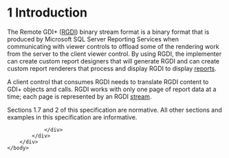 <html dir="LTR" xmlns:mshelp="http://msdn.microsoft.com/mshelp" xmlns:ddue="http://ddue.schemas.microsoft.com/authoring/2003/5" xmlns:xlink="http://www.w3.org/1999/xlink" xmlns:tool="http://www.microsoft.com/tooltip">
    <head>
        <meta http-equiv="Content-Type" content="text/html; CHARSET=utf-8"></meta>
        <meta name="save" content="history"></meta>
        <title>1 Introduction</title>
        <xml>
            <mshelp:toctitle title="1 Introduction"></mshelp:toctitle>
            <mshelp:rltitle title="[MS-RGDI]: Introduction"></mshelp:rltitle>
            <mshelp:keyword index="A" term="ffb9aacd-fd2d-440f-894f-71a9109b5e02"></mshelp:keyword>
            <mshelp:attr name="DCSext.ContentType" value="open specification"></mshelp:attr>
            <mshelp:attr name="AssetID" value="ffb9aacd-fd2d-440f-894f-71a9109b5e02"></mshelp:attr>
            <mshelp:attr name="TopicType" value="kbRef"></mshelp:attr>
            <mshelp:attr name="DCSext.Title" value="[MS-RGDI]: Introduction" />
        </xml>
    </head>
    <body>
        <div id="header">
            <h1 class="heading">1 Introduction</h1>
        </div>
        <div id="mainSection">
            <div id="mainBody">
                <div id="allHistory" class="saveHistory"></div>
                <div id="sectionSection0" class="section" name="collapseableSection">
                    

<p>The Remote GDI+ (<a href="557e6223-9107-4be3-9f7c-b83beb5d16fc.md#gt_3b4b2dcd-d68b-47da-9487-52e52fc60057">RGDI</a>) binary stream format
is a binary format that is produced by Microsoft SQL Server Reporting Services
when communicating with viewer controls to offload some of the rendering work
from the server to the client viewer control. By using RGDI, the implementer
can create custom report designers that will generate RGDI and can create
custom report renderers that process and display RGDI to display <a href="557e6223-9107-4be3-9f7c-b83beb5d16fc.md#gt_556439b8-0249-44d1-894c-6c7dbd8f0a00">reports</a>.</p>

<p>A client control that consumes RGDI needs to translate RGDI
content to GDI+ objects and calls. RGDI works with only one page of report data
at a time; each page is represented by an RGDI <a href="557e6223-9107-4be3-9f7c-b83beb5d16fc.md#gt_f3529cd8-50da-4f36-aa0b-66af455edbb6">stream</a>.</p>

<p>Sections 1.7 and 2 of this specification are normative. All
other sections and examples in this specification are informative.</p>


                </div>
            </div>
        </div>
    </body>
</html>